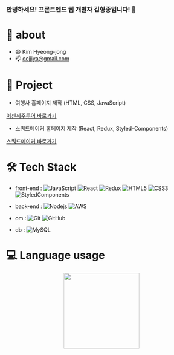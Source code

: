 ### 안녕하세요! 프론트엔드 웹 개발자 김형종입니다! 👋

# 🚀 about

- 😄 Kim Hyeong-jong
- 📫 ocjjiya@gmail.com

# 👯 Project
- 여행사 홈페이지 제작 (HTML, CSS, JavaScript)
  
 <a href="https://ocjji.github.io/Team-project-VanillaJS/index.html" target="_blank">이젠제주투어 바로가기</a>

- 스쿼드메이커 홈페이지 제작 (React, Redux, Styled-Components)
  
 <a href="https://ocjji.github.io/TP_FSM_with_React/" target="_blank">스쿼드메이커 바로가기</a>


# 🛠 Tech Stack

- front-end : ![JavaScript](https://img.shields.io/badge/-JavaScript-black?style=flat-square&logo=javascript)
![React](https://img.shields.io/badge/-React-black?style=flat-square&logo=react)
![Redux](https://img.shields.io/badge/-Redux-black?style=flat-square&logo=redux)
![HTML5](https://img.shields.io/badge/-HTML5-E34F26?style=flat-square&logo=html5&logoColor=white)
![CSS3](https://img.shields.io/badge/-CSS3-1572B6?style=flat-square&logo=css3)
![StyledComponents](https://img.shields.io/badge/styled%20components-DB7093?style=flat-square&logo=styled-components&logoColor=white)


- back-end : ![Nodejs](https://img.shields.io/badge/-Nodejs-black?style=flat-square&logo=Node.js)
![AWS](https://img.shields.io/badge/-AWS-000?&logo=Amazon-AWS&logoColor=F90)
- om : ![Git](https://img.shields.io/badge/-Git-black?style=flat-square&logo=git)
![GitHub](https://img.shields.io/badge/-GitHub-181717?style=flat-square&logo=github)
- db : ![MySQL](https://img.shields.io/badge/-MySQL-black?style=flat-square&logo=mysql&logoColor=white)


# 💻 Language usage

<div align="center">
    <img height="200px" src="https://github-readme-stats-api-holic-x.vercel.app/api/top-langs/?username=Ocjji&theme=gruvbox_light&layout=compact"/>
</div>




<!--
**Ocjji/Ocjji** is a ✨ _special_ ✨ repository because its `README.md` (this file) appears on your GitHub profile.
Here are some ideas to get you started:

- 🔭 I’m currently working on ...
- 🌱 I’m currently learning ...
- 👯 I’m looking to collaborate on ...
- 🤔 I’m looking for help with ...
- 💬 Ask me about ...
- 📫 How to reach me: ...
- 😄 Pronouns: ...
- ⚡ Fun fact: ...
-->
